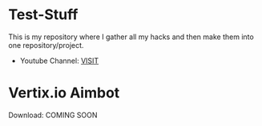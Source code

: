 # Test-Stuff
This is my repository where I gather all my hacks and then make them into one repository/project.

- Youtube Channel: [VISIT](https://www.youtube.com/channel/UCmSGL7VcTxQRUdifsJqgOSQ)

# Vertix.io Aimbot

Download: COMING SOON
